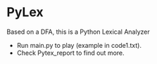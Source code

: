 # PyLex
Based on a DFA, this is a Python Lexical Analyzer 

*  Run main.py to play (example in code1.txt).
*  Check Pytex_report to find out more.
